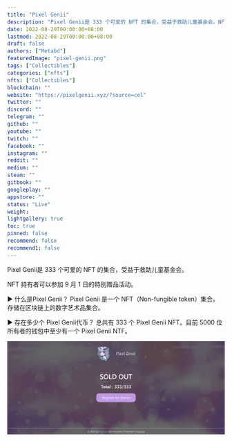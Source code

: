 ```yaml
---
title: "Pixel Genii"
description: "Pixel Genii是 333 个可爱的 NFT 的集合，受益于救助儿童基金会。NFT 持有者可以参加 9 月 1 日的特别赠品活动。"
date: 2022-08-29T00:00:00+08:00
lastmod: 2022-08-29T00:00:00+08:00
draft: false
authors: ["Metabd"]
featuredImage: "pixel-genii.png"
tags: ["Collectibles"]
categories: ["nfts"]
nfts: ["Collectibles"]
blockchain: ""
website: "https://pixelgenii.xyz/?source=cel"
twitter: ""
discord: ""
telegram: ""
github: ""
youtube: ""
twitch: ""
facebook: ""
instagram: ""
reddit: ""
medium: ""
steam: ""
gitbook: ""
googleplay: ""
appstore: ""
status: "Live"
weight: 
lightgallery: true
toc: true
pinned: false
recommend: false
recommend1: false
---
```

Pixel Genii是 333 个可爱的 NFT 的集合，受益于救助儿童基金会。

NFT 持有者可以参加 9 月 1 日的特别赠品活动。

▶ 什么是Pixel Genii？
Pixel Genii 是一个 NFT（Non-fungible token）集合。存储在区块链上的数字艺术品集合。

▶ 存在多少个 Pixel Genii代币？
总共有 333 个 Pixel Genii NFT。目前 5000 位所有者的钱包中至少有一个 Pixel Genii NTF。

![nft](61321131_new.png)